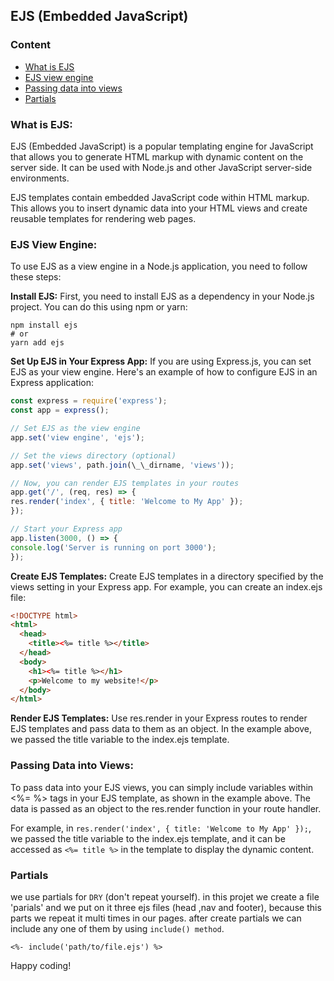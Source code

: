 ## EJS (Embedded JavaScript)

### Content

- [What is EJS](#what-is-ejs)
- [EJS view engine](#ejs-view-engine)
- [Passing data into views](#passing-data-into-views)
- [Partials](#partials)

### What is EJS:

EJS (Embedded JavaScript) is a popular templating engine for JavaScript that allows you to generate HTML markup with dynamic content on the server side. It can be used with Node.js and other JavaScript server-side environments.

EJS templates contain embedded JavaScript code within HTML markup. This allows you to insert dynamic data into your HTML views and create reusable templates for rendering web pages.

### EJS View Engine:

To use EJS as a view engine in a Node.js application, you need to follow these steps:

**Install EJS:** First, you need to install EJS as a dependency in your Node.js project. You can do this using npm or yarn:

```shell
npm install ejs
# or
yarn add ejs
```

**Set Up EJS in Your Express App:** If you are using Express.js, you can set EJS as your view engine. Here's an example of how to configure EJS in an Express application:

```javascript
const express = require('express');
const app = express();

// Set EJS as the view engine
app.set('view engine', 'ejs');

// Set the views directory (optional)
app.set('views', path.join(\_\_dirname, 'views'));

// Now, you can render EJS templates in your routes
app.get('/', (req, res) => {
res.render('index', { title: 'Welcome to My App' });
});

// Start your Express app
app.listen(3000, () => {
console.log('Server is running on port 3000');
});
```

**Create EJS Templates:** Create EJS templates in a directory specified by the views setting in your Express app. For example, you can create an index.ejs file:

```html
<!DOCTYPE html>
<html>
  <head>
    <title><%= title %></title>
  </head>
  <body>
    <h1><%= title %></h1>
    <p>Welcome to my website!</p>
  </body>
</html>
```

**Render EJS Templates:** Use res.render in your Express routes to render EJS templates and pass data to them as an object. In the example above, we passed the title variable to the index.ejs template.

### Passing Data into Views:

To pass data into your EJS views, you can simply include variables within <%= %> tags in your EJS template, as shown in the example above. The data is passed as an object to the res.render function in your route handler.

For example, in `res.render('index', { title: 'Welcome to My App' });`, we passed the title variable to the index.ejs template, and it can be accessed as `<%= title %>` in the template to display the dynamic content.

### Partials

we use partials for `DRY` (don't repeat yourself).
in this projet we create a file 'parials' and we put on it three ejs files (head ,nav and footer),
because this parts we repeat it multi times in our pages.
after create partials we can include any one of them by using `include() method`.

```ejs
<%- include('path/to/file.ejs') %>
```

Happy coding!
